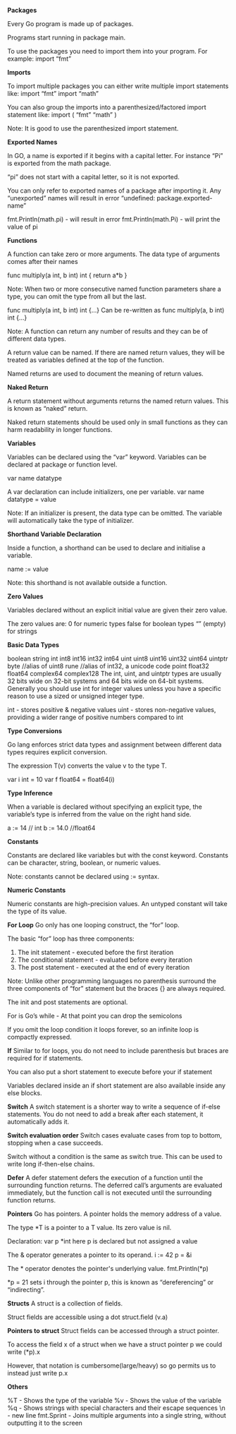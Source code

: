 **Packages**

Every Go program is made up of packages.

Programs start running in package main.

To use the packages you need to import them into your program. For example:
import “fmt”

**Imports**

To import multiple packages you can either write multiple import statements like:
import “fmt”
import “math”

You can also group the imports into a parenthesized/factored import statement like:
import (
“fmt”
“math”
)

Note: It is good to use the parenthesized import statement.

**Exported Names**

In GO, a name is exported if it begins with a capital letter. For instance “Pi” is exported from the math package.

“pi” does not start with a capital letter, so it is not exported.

You can only refer to exported names of a package after importing it. Any “unexported” names will result in error “undefined: package.exported-name”

fmt.Println(math.pi) - will result in error
fmt.Println(math.Pi) - will print the value of pi

**Functions**

A function can take zero or more arguments.
The data type of arguments comes after their names

func multiply(a int, b int) int {
return a\*b
}

Note: When two or more consecutive named function parameters share a type, you can omit the type from all but the last.

func multiply(a int, b int) int {...}
Can be re-written as
func multiply(a, b int) int {...}

Note: A function can return any number of results and they can be of different data types.

A return value can be named. If there are named return values, they will be treated as variables defined at the top of the function.

Named returns are used to document the meaning of return values.

**Naked Return**

A return statement without arguments returns the named return values. This is known as “naked” return.

Naked return statements should be used only in small functions as they can harm readability in longer functions.

**Variables**

Variables can be declared using the “var” keyword. Variables can be declared at package or function level.

var name datatype

A var declaration can include initializers, one per variable.
var name datatype = value

Note: If an initializer is present, the data type can be omitted. The variable will automatically take the type of initializer.

**Shorthand Variable Declaration**

Inside a function, a shorthand can be used to declare and initialise a variable.

name := value

Note: this shorthand is not available outside a function.

**Zero Values**

Variables declared without an explicit initial value are given their zero value.

The zero values are:
0 for numeric types
false for boolean types
“” (empty) for strings

**Basic Data Types**

boolean
string
int int8 int16 int32 int64
uint uint8 uint16 uint32 uint64 uintptr
byte //alias of uint8
rune //alias of int32, a unicode code point
float32 float64
complex64 complex128
The int, uint, and uintptr types are usually 32 bits wide on 32-bit systems and 64 bits wide on 64-bit systems. Generally you should use int for integer values unless you have a specific reason to use a sized or unsigned integer type.

int - stores positive & negative values
uint - stores non-negative values, providing a wider range of positive numbers compared to int

**Type Conversions**

Go lang enforces strict data types and assignment between different data types requires explicit conversion.

The expression T(v) converts the value v to the type T.

var i int = 10
var f float64 = float64(i)

**Type Inference**

When a variable is declared without specifying an explicit type, the variable’s type is inferred from the value on the right hand side.

a := 14 // int
b := 14.0 //float64

**Constants**

Constants are declared like variables but with the const keyword. Constants can be character, string, boolean, or numeric values.

Note: constants cannot be declared using := syntax.

**Numeric Constants**

Numeric constants are high-precision values. An untyped constant will take the type of its value.

**For Loop**
Go only has one looping construct, the “for” loop.

The basic “for” loop has three components:

1. The init statement - executed before the first iteration
2. The conditional statement - evaluated before every iteration
3. The post statement - executed at the end of every iteration

Note: Unlike other programming languages no parenthesis surround the three components of “for” statement but the braces {} are always required.

The init and post statements are optional.

For is Go’s while - At that point you can drop the semicolons

If you omit the loop condition it loops forever, so an infinite loop is compactly expressed.

**If**
Similar to for loops, you do not need to include parenthesis but braces are required for if statements.

You can also put a short statement to execute before your if statement

Variables declared inside an if short statement are also available inside any else blocks.

**Switch**
A switch statement is a shorter way to write a sequence of if-else statements. You do not need to add a break after each statement, it automatically adds it.

**Switch evaluation order**
Switch cases evaluate cases from top to bottom, stopping when a case succeeds.

Switch without a condition is the same as switch true. This can be used to write long if-then-else chains.

**Defer**
A defer statement defers the execution of a function until the surrounding function returns. The deferred call’s arguments are evaluated immediately, but the function call is not executed until the surrounding function returns.

**Pointers**
Go has pointers. A pointer holds the memory address of a value.

The type \*T is a pointer to a T value. Its zero value is nil.

Declaration: var p \*int here p is declared but not assigned a value

The & operator generates a pointer to its operand.
i := 42
p = &i

The * operator denotes the pointer's underlying value.
fmt.Println(*p)

\*p = 21 sets i through the pointer p, this is known as “dereferencing” or “indirecting”.

**Structs**
A struct is a collection of fields.

Struct fields are accessible using a dot struct.field (v.a)

**Pointers to struct**
Struct fields can be accessed through a struct pointer.

To access the field x of a struct when we have a struct pointer p we could write (\*p).x

However, that notation is cumbersome(large/heavy) so go permits us to instead just write p.x

**Others**

%T - Shows the type of the variable
%v - Shows the value of the variable
%q - Shows strings with special characters and their escape sequences
\n - new line
fmt.Sprint - Joins multiple arguments into a single string, without outputting it to the screen
